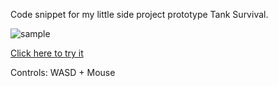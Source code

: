 Code snippet for my little side project prototype Tank Survival.

![sample](https://bambucci.github.io/TankSurvival/Sample.gif)

[Click here to try it](https://bambucci.github.io/TankSurvival/index.html) 

Controls: WASD + Mouse
